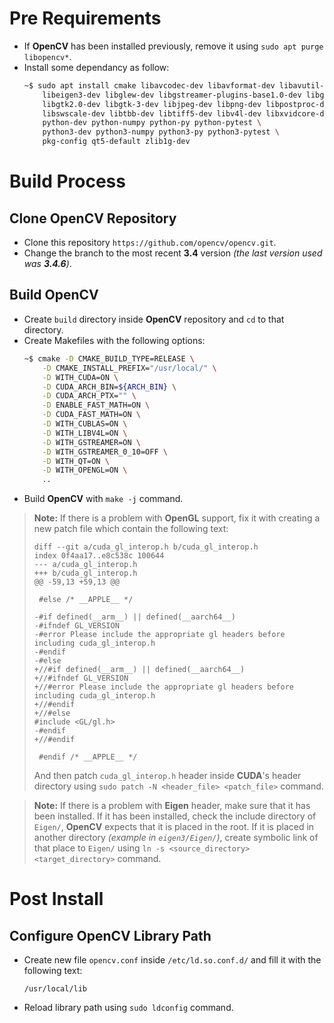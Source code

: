 # Pre Requirements

- If **OpenCV** has been installed previously, remove it using `sudo apt purge libopencv*`.
- Install some dependancy as follow:
  ``` sh
  ~$ sudo apt install cmake libavcodec-dev libavformat-dev libavutil-dev \
      libeigen3-dev libglew-dev libgstreamer-plugins-base1.0-dev libgstreamer1.0-dev \
      libgtk2.0-dev libgtk-3-dev libjpeg-dev libpng-dev libpostproc-dev \
      libswscale-dev libtbb-dev libtiff5-dev libv4l-dev libxvidcore-dev libx264-dev \
      python-dev python-numpy python-py python-pytest \
      python3-dev python3-numpy python3-py python3-pytest \
      pkg-config qt5-default zlib1g-dev
  ```

# Build Process

## Clone OpenCV Repository

- Clone this repository `https://github.com/opencv/opencv.git`.
- Change the branch to the most recent **3.4** version _(the last version used was **3.4.6**)_.

## Build OpenCV

- Create `build` directory inside **OpenCV** repository and `cd` to that directory.
- Create Makefiles with the following options:
  ``` sh
  ~$ cmake -D CMAKE_BUILD_TYPE=RELEASE \
      -D CMAKE_INSTALL_PREFIX="/usr/local/" \
      -D WITH_CUDA=ON \
      -D CUDA_ARCH_BIN=${ARCH_BIN} \
      -D CUDA_ARCH_PTX="" \
      -D ENABLE_FAST_MATH=ON \
      -D CUDA_FAST_MATH=ON \
      -D WITH_CUBLAS=ON \
      -D WITH_LIBV4L=ON \
      -D WITH_GSTREAMER=ON \
      -D WITH_GSTREAMER_0_10=OFF \
      -D WITH_QT=ON \
      -D WITH_OPENGL=ON \
      ..
  ```
- Build **OpenCV** with `make -j` command.

> **Note:** If there is a problem with **OpenGL** support, fix it with creating a new patch file which contain the following text:
> ```
> diff --git a/cuda_gl_interop.h b/cuda_gl_interop.h
> index 0f4aa17..e8c538c 100644
> --- a/cuda_gl_interop.h
> +++ b/cuda_gl_interop.h
> @@ -59,13 +59,13 @@
>
>  #else /* __APPLE__ */
>
> -#if defined(__arm__) || defined(__aarch64__)
> -#ifndef GL_VERSION
> -#error Please include the appropriate gl headers before including cuda_gl_interop.h
> -#endif
> -#else
> +//#if defined(__arm__) || defined(__aarch64__)
> +//#ifndef GL_VERSION
> +//#error Please include the appropriate gl headers before including cuda_gl_interop.h
> +//#endif
> +//#else
> #include <GL/gl.h>
> -#endif
> +//#endif
>
>  #endif /* __APPLE__ */
> ```
> And then patch `cuda_gl_interop.h` header inside **CUDA**'s header directory using `sudo patch -N <header_file> <patch_file>` command.

> **Note:** If there is a problem with **Eigen** header, make sure that it has been installed.
> If it has been installed, check the include directory of `Eigen/`, **OpenCV** expects that it is placed in the root. If it is placed in another directory _(example in `eigen3/Eigen/`)_, create symbolic link of that place to `Eigen/` using `ln -s <source_directory> <target_directory>` command.

# Post Install

## Configure OpenCV Library Path

- Create new file `opencv.conf` inside `/etc/ld.so.conf.d/` and fill it with the following text:
  ```
  /usr/local/lib
  ```
- Reload library path using `sudo ldconfig` command.

